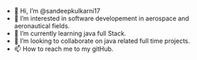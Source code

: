 - 👋 Hi, I’m @sandeepkulkarni17
- 👀 I’m interested in software developement in aerospace and aeronautical fields.
- 🌱 I’m currently learning java full Stack.
- 💞️ I’m looking to collaborate on java related full time projects.
- 📫 How to reach me to my gitHub.

<!---
sandeepkulkarni17/sandeepkulkarni17 is a ✨ special ✨ repository because its `README.md` (this file) appears on your GitHub profile.
You can click the Preview link to take a look at your changes.
--->
